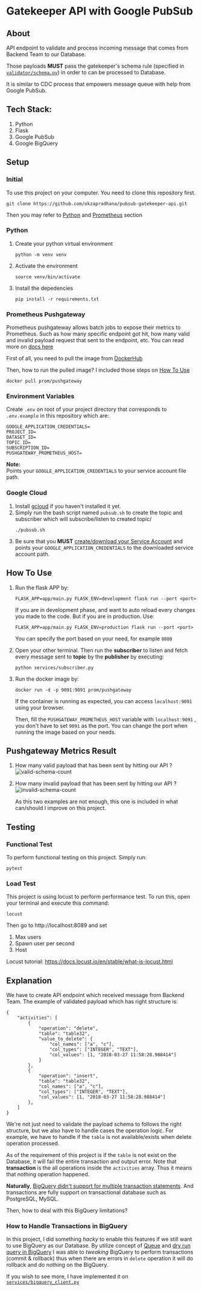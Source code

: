 # Gatekeeper API with Google PubSub
## About
API endpoint to validate and process incoming message that comes from Backend Team to our Database. 

Those payloads **MUST** pass the gatekeeper's schema rule (specified in [`validator/schema.py`](./validator/schema.py)) in order to can be processed to Database.

It is similar to CDC process that empowers message queue with help from Google PubSub. 

## Tech Stack:
1. Python
2. Flask
3. Google PubSub
4. Google BigQuery

## Setup
### Initial
To use this project on your computer. You need to clone this repository first.
```
git clone https://github.com/okzapradhana/pubsub-gatekeeper-api.git
```
Then you may refer to [Python](#python) and [Prometheus](#prometheus-pushgateway) section
### Python
1. Create your python virtual environment
   ```
   python -m venv venv
   ```
2. Activate the environment
   ```
   source venv/bin/activate
   ```
3. Install the depedencies
   ```
   pip install -r requirements.txt
   ```
### Prometheus Pushgateway
Prometheus pushgateway allows batch jobs to expose their metrics to Prometheus. Such as how many specific endpoint got hit, how many valid and invalid payload request that sent to the endpoint, etc. You can read more on [docs here](https://github.com/prometheus/pushgateway)

First of all, you need to pull the image from [DockerHub](https://hub.docker.com/r/prom/pushgateway)

Then, how to run the pulled image? I included those steps on [How To Use](#how-to-use)
```
docker pull prom/pushgateway
```

### Environment Variables
Create `.env` on root of your project directory that corresponds to `.env.example` in this repository which are:
```
GOOGLE_APPLICATION_CREDENTIALS=
PROJECT_ID=
DATASET_ID=
TOPIC_ID=
SUBSCRIPTION_ID=
PUSHGATEWAY_PROMETHEUS_HOST=
```
**Note:**<br>
Points your `GOOGLE_APPLICATION_CREDENTIALS` to your service account file path.

### Google Cloud
1. Install [gcloud](https://cloud.google.com/sdk/docs/quickstart) if you haven't installed it yet.
2. Simply run the bash script named `pubsub.sh` to create the topic and subscriber which will subscribe/listen to created topic/
   ```
   ./pubsub.sh
   ```
3. Be sure that you **MUST** [create/download your Service Account](https://cloud.google.com/iam/docs/creating-managing-service-accounts) and points your `GOOGLE_APPLICATION_CREDENTIALS` to the downloaded service account path.

## How To Use
1. Run the flask APP by:
   ```
   FLASK_APP=app/main.py FLASK_ENV=development flask run --port <port>
   ```
   If you are in development phase, and want to auto reload every changes you made to the code.
   But if you are in production. Use:
   ```
   FLASK_APP=app/main.py FLASK_ENV=production flask run --port <port>
   ```
   You can specify the port based on your need, for example `8080`
2. Open your other terminal. Then run the **subscriber** to listen and fetch every message sent to **topic** by the **publisher** by executing:
   ```
   python services/subscriber.py
   ```
3. Run the docker image by:
   ```
   docker run -d -p 9091:9091 prom/pushgateway
   ```
   If the container is running as expected, you can access `localhost:9091` using your browser.

   Then, fill the `PUSHGATEWAY_PROMETHEUS_HOST` variable with `localhost:9091` , you don't have to set `9091` as the port. You can change the port when running the image based on your needs.

## Pushgateway Metrics Result

1. How many valid payload that has been sent by hitting our API ?
![valid-schema-count](images/Valid%20Payload%20Schema%20Metrics.png)

2. How many invalid payload that has been sent by hitting our API ?
![invalid-schema-count](images/Invalid%20Payload%20Schema%20Metrics.png)

   As this two examples are not enough, this one is included in what can/should I improve on this project. 
## Testing
  ### Functional Test
   To perform functional testing on this project. Simply run:
   ```
   pytest
   ```
  ### Load Test
  This project is using locust to perform performance test. To run this, open your terminal and execute this command:
  ```
  locust
  ```
  Then go to http://localhost:8089 and set
  1. Max users
  2. Spawn user per second
  3. Host 
  
  Locust tutorial: https://docs.locust.io/en/stable/what-is-locust.html

## Explanation
We have to create API endpoint which received message from Backend Team. The example of validated payload which has right structure is:
```
{
    "activities": [
        {
            "operation": "delete",
            "table": "table32",
            "value_to_delete": {
                "col_names": ["a", "c"],
                "col_types": ["INTEGER", "TEXT"],
                "col_values": [1, "2018-03-27 11:58:28.988414"]
            }
        },
        {
            "operation": "insert",
            "table": "table32",
            "col_names": ["a", "c"],
            "col_types": ["INTEGER", "TEXT"],
            "col_values": [1, "2018-03-27 11:58:28.988414"]
        },
    ]
}
```
We're not just need to validate the payload schema to follows the right structure, but we also have to handle cases the operation logic. For example, we have to handle if the `table` is not available/exists when delete operation processed.

As of the requirement of this project is if the `table` is not exist on the Database, it will fail the entire transaction and output error. Note that **transaction** is the all operations inside the `activities` array. Thus it means that nothing operation happened. 

**Naturally**, [BigQuery didn't support for multiple transaction statements](https://cloud.google.com/bigquery/docs/reference/standard-sql/data-manipulation-language#limitations). And transactions are fully support on transactional database such as PostgreSQL, MySQL. 

Then, how to deal with this BigQuery limitations?

### How to Handle Transactions in BigQuery
In this project, I did something *hacky* to enable this features if we still want to use BigQuery as our Database. By utilize concept of [Queue](https://docs.python.org/3/library/queue.html) and [dry run query in BigQuery](https://cloud.google.com/bigquery/docs/dry-run-queries#performing_a_dry_run) I was able to *tweaking* BigQuery to perform transactions (commit & rollback) thus when there are errors in `delete` operation it will do rollback and do nothing on the BigQuery.

If you wish to see more, I have implemented it on [`services/bigquery_client.py`](./services/bigquery_client.py)